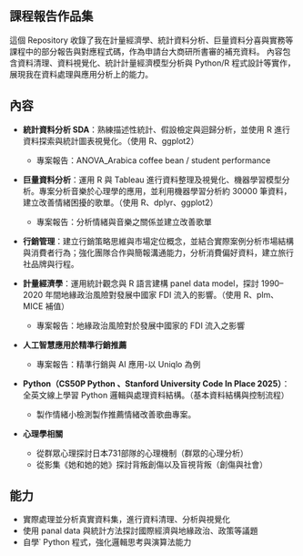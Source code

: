 ## 課程報告作品集

這個 Repository 收錄了我在計量經濟學、統計資料分析、巨量資料分喜與實務等課程中的部分報告與對應程式碼，作為申請台大商研所書審的補充資料。
內容包含資料清理、資料視覺化、統計計量經濟模型分析與 Python/R 程式設計等實作，展現我在資料處理與應用分析上的能力。


## 內容

- __統計資料分析 SDA__：熟練描述性統計、假設檢定與迴歸分析，並使用 R 進行資料探索與統計圖表視覺化。（使用 R、ggplot2）
  - 專案報告：ANOVA_Arabica coffee bean / student performance
  
- __巨量資料分析__：運用 R 與 Tableau 進行資料整理及視覺化、機器學習模型分析。專案分析音樂於心理學的應用，並利用機器學習分析約 30000 筆資料，建立改善情緒困擾的歌單。（使用 R、dplyr、ggplot2）
  - 專案報告：分析情緒與音樂之關係並建立改善歌單
    
- __行銷管理__：建立行銷策略思維與市場定位概念，並結合實際案例分析市場結構與消費者行為；強化團隊合作與簡報溝通能力，分析消費偏好資料，建立旅行社品牌與行程。
  
- __計量經濟學__：運用統計觀念與 R 語言建構 panel data model，探討 1990–2020 年間地緣政治風險對發展中國家 FDI 流入的影響。（使用 R、plm、MICE 補值）
  - 專案報告：地緣政治風險對於發展中國家的 FDI 流入之影響
    
- __人工智慧應用於精準行銷推薦__
  - 專案報告：精準行銷與 AI 應用-以 Uniqlo 為例
    
- __Python（CS50P Python 、Stanford University Code In Place 2025）__：全英文線上學習 Python 邏輯與處理資料結構。（基本資料結構與控制流程）
  - 製作情緒小檢測製作推薦情緒改善歌曲專案。
    
- __心理學相關__
  - 從群眾心理探討日本731部隊的心理機制（群眾的心理分析）
  - 從影集《她和她的她》探討背叛創傷以及盲視背叛（創傷與社會）


## 能力

- 實際處理並分析真實資料集，進行資料清理、分析與視覺化
- 使用 panal data 與統計方法探討國際經濟與地緣政治、政策等議題
- 自學˙ Python 程式，強化邏輯思考與演算法能力
